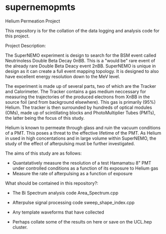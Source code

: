 # supernemopmts
Helium Permeation Project

This repository is for the collation of the data logging and analysis code for this project.

Project Description:

The SuperNEMO experiment is design to search for the BSM event called Neutrinoless Double Beta Decay 0nBB. This is a "would be" rare event of the already rare Double Beta Deacy event 2nBB. SuperNEMO is unique in design as it can create a full event mapping topology. It is designed to also have excellent energy resolution down to the MeV level.

The experiment is made up of several parts, two of which are the Tracker and Calorimeter. The Tracker contains a gas medium neccessary for measuring the trajectories of the produced electrons from XnBB in the source foil (and from background elsewhere). This gas is primarily (95%) Helium. The tracker is then surrounded by hundreds of optical modules (OMs), made up of scintillating blocks and PhotoMultiplier Tubes (PMTs), the latter being the focus of this study.

Helium is known to permeate through glass and ruin the vacuum conditions of a PMT. This poses a threat to the effective lifetime of the PMT. As Helium in used in high concentations and in large volume within SuperNEMO, the study of the effect of afterpulsing must be further investigated.

The aims of this study are as follows:
- Quantatatively measure the resolution of a test Hamamatsu 8" PMT under controlled conditions as a function of its exposure to Helium gas
- Measure the rate of afterpulsing as a function of exposure

What should be contained in this repository?:
- The Bi Spectrum analysis code Area_Spectrum.cpp
- Afterpulse signal processing code sweep_shape_index.cpp
- Any template waveforms that have collected

- Perhaps collate some of the results on here or save on the UCL.hep cluster.
